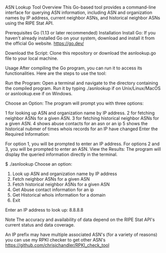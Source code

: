 ASN Lookup Tool
Overview
This Go-based tool provides a command-line interface for querying ASN information, including ASN and organization names by IP address, current neighbor ASNs, and historical neighbor ASNs using the RIPE Stat API.

Prerequisites
Go (1.13 or later recommended)
Installation
Install Go: If you haven't already installed Go on your system, download and install it from the official Go website. https://go.dev/

Download the Script: Clone this repository or download the asnlookup.go file to your local machine.

Usage
After compiling the Go program, you can run it to access its functionalities. Here are the steps to use the tool:

Run the Program:
Open a terminal and navigate to the directory containing the compiled program. Run it by typing ./asnlookup if on Unix/Linux/MacOS or asnlookup.exe if on Windows.

Choose an Option:
The program will prompt you with three options:

1 for looking up ASN and organization name by IP address.
2 for fetching neighbor ASNs for a given ASN.
3 for fetching historical neighbor ASNs for a given ASN.
4 shows abuse contacts for an asn or an ip
5 shows the historical nubmer of times whois records for an IP have changed
Enter the Required Information:

For option 1, you will be prompted to enter an IP address.
For options 2 and 3, you will be prompted to enter an ASN.
View the Results:
The program will display the queried information directly in the terminal.

$ ./asnlookup
Choose an option:
1. Look up ASN and organization name by IP address
2. Fetch neighbor ASNs for a given ASN
3. Fetch historical neighbor ASNs for a given ASN
4. Get Abuse contact information for an ip
5. Get Historical whois information for a domain
6. Exit

Enter an IP address to look up: 8.8.8.8


Note
The accuracy and availability of data depend on the RIPE Stat API's current status and data coverage.

An IP prefix may have multiple associated ASN's (for a variety of reasons) you can use my RPKI checker to get other ASN's https://github.com/chrisjchandler/RPKI_check_tool
